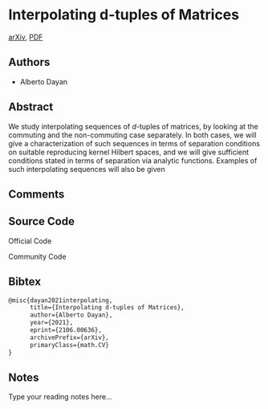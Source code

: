 
# Interpolating d-tuples of Matrices

[arXiv](https://arxiv.org/abs/2106.0636), [PDF](https://arxiv.org/pdf/2106.0636.pdf)

## Authors

- Alberto Dayan

## Abstract

We study interpolating sequences of $d$-tuples of matrices, by looking at the commuting and the non-commuting case separately. In both cases, we will give a characterization of such sequences in terms of separation conditions on suitable reproducing kernel Hilbert spaces, and we will give sufficient conditions stated in terms of separation via analytic functions. Examples of such interpolating sequences will also be given

## Comments



## Source Code

Official Code



Community Code



## Bibtex

```tex
@misc{dayan2021interpolating,
      title={Interpolating d-tuples of Matrices}, 
      author={Alberto Dayan},
      year={2021},
      eprint={2106.00636},
      archivePrefix={arXiv},
      primaryClass={math.CV}
}
```

## Notes

Type your reading notes here...

